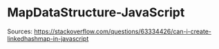 # MapDataStructure-JavaScript

Sources:
https://stackoverflow.com/questions/63334426/can-i-create-linkedhashmap-in-javascript

